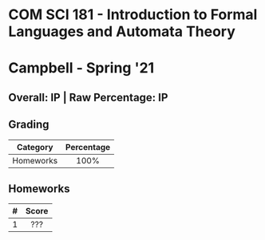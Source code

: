 # COM SCI 181 - Introduction to Formal Languages and Automata Theory

# Campbell - Spring '21

## Overall: IP | Raw Percentage: IP

## Grading

| Category  | Percentage |
| :-------: | :--------: |
| Homeworks |    100%    |

## Homeworks

|  #   | Score |
| :--: | :---: |
|  1   |  ???  |

